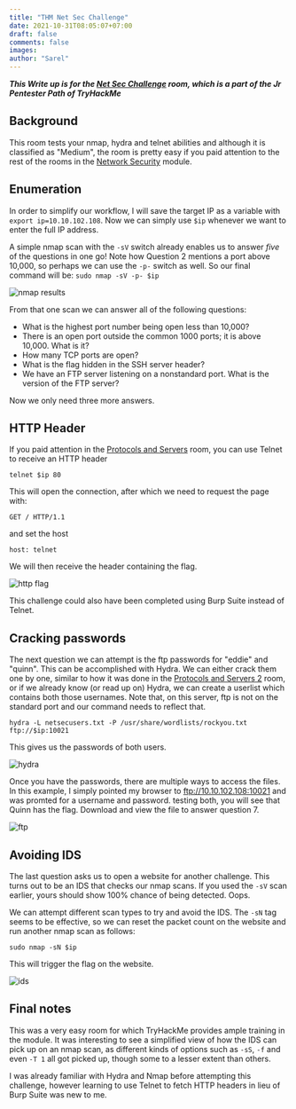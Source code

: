 ```yaml
---
title: "THM Net Sec Challenge"
date: 2021-10-31T08:05:07+07:00
draft: false
comments: false
images:
author: "Sarel"
---
```


***This Write up is for the [Net Sec Challenge](https://tryhackme.com/room/netsecchallenge) room, which is a part of the Jr Pentester Path of TryHackMe***

## Background

This room tests your nmap, hydra and telnet abilities and although it is classified as "Medium", the room is pretty easy if you paid attention to the rest of the rooms in the [Network Security](https://tryhackme.com/module/network-security) module.

## Enumeration

In order to simplify our workflow, I will save the target IP as a variable with `export ip=10.10.102.108`. Now we can simply use `$ip` whenever we want to enter the full IP address.

A simple nmap scan with the `-sV` switch already enables us to answer *five* of the questions in one go! Note how Question 2 mentions a port above 10,000, so perhaps we can use the `-p-` switch as well. So our final command will be:
```sudo nmap -sV -p- $ip```

![nmap results](https://imgur.com/upPEFuA.png)

From that one scan we can answer all of the following questions:

- What is the highest port number being open less than 10,000?
- There is an open port outside the common 1000 ports; it is above 10,000. What is it?
- How many TCP ports are open?
- What is the flag hidden in the SSH server header?
- We have an FTP server listening on a nonstandard port. What is the version of the FTP server?

Now we only need three more answers.

## HTTP Header

If you paid attention in the [Protocols and Servers](https://tryhackme.com/room/protocolsandservers) room, you can use Telnet to receive an HTTP header

```telnet $ip 80```

This  will open the connection, after which we need to request the page with:

```GET / HTTP/1.1```

and set the host

```host: telnet```

We will then receive the header containing the flag.

![http flag](https://imgur.com/BCWHJWq.png)

This challenge could also have been completed using Burp Suite instead of Telnet.

## Cracking passwords

The next question we can attempt is the ftp passwords for "eddie" and "quinn". This can be accomplished with Hydra. We can either crack them one by one, similar to how it was done in the [Protocols and Servers 2](https://tryhackme.com/room/protocolsandservers2) room, or if we already know (or read up on) Hydra, we can create a userlist which contains both those usernames. Note that, on this server, ftp is not on the standard port and our command needs to reflect that.

```hydra -L netsecusers.txt -P /usr/share/wordlists/rockyou.txt ftp://$ip:10021```

This gives us the passwords of both users.

![hydra](https://imgur.com/pAZMrLX.png)

Once you have the passwords, there are multiple ways to access the files. In this example, I simply pointed my browser to ftp://10.10.102.108:10021 and was promted for a username and password. testing both, you will see that Quinn has the flag. Download and view the file to answer question 7.

![ftp](https://imgur.com/VulaDNV.png)

## Avoiding IDS

The last question asks us to open a website for another challenge. This turns out to be an IDS that checks our nmap scans. If you used the `-sV` scan earlier, yours should show 100% chance of being detected. Oops.

We can attempt different scan types to try and avoid the IDS. The `-sN` tag seems to be effective, so we can reset the packet count on the website and run another nmap scan as follows:

```sudo nmap -sN $ip```

This will trigger the flag on the website.

![ids](https://imgur.com/AmDzl6P.png)

## Final notes

This was a very easy room for which TryHackMe provides ample training in the module. It was interesting to see a simplified view of how the IDS can pick up on an nmap scan, as different kinds of options such as `-sS`, `-f` and even `-T 1` all got picked up, though some to a lesser extent than others.

I was already familiar with Hydra and Nmap before attempting this challenge, however learning to use Telnet to fetch HTTP headers in lieu of Burp Suite was new to me.
